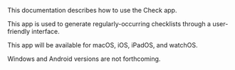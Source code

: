 This documentation describes how to use the Check app.

This app is used to generate regularly-occurring checklists through a user-friendly interface.

This app will be available for macOS, iOS, iPadOS, and watchOS. 

Windows and Android versions are not forthcoming.
